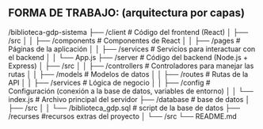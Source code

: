 FORMA DE TRABAJO: (arquitectura por capas)
-------------------------------------------
/biblioteca-gdp-sistema
├── /client  # Código del frontend (React)
│   ├── /src
│   │   ├── /components  # Componentes de React
│   │   ├── /pages  # Páginas de la aplicación
│   │   ├── /services  # Servicios para interactuar con el backend
│   │   └── App.js
├── /server  # Código del backend (Node.js + Express)
│   ├── /src
│   │   ├── /controllers  # Controladores para manejar las rutas
│   │   ├── /models  # Modelos de datos
│   │   ├── /routes  # Rutas de la API
│   │   ├── /services  # Lógica de negocio
│   │   ├── /config  # Configuración (conexión a la base de datos, variables de entorno)
│   │   └── index.js  # Archivo principal del servidor
├── /database  # base de datos
│   ├── /src
│   │   └── /biblioteca_gdp.sql  # script de la base de datos
├── /recurses #recursos extras del proyecto
│   └── /src
└── README.md

